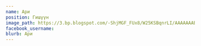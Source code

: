 ```yaml
---
name: Ари
position: Гишүүн
image_path: https://3.bp.blogspot.com/-ShjMGF_FUx8/W25KSBqnrLI/AAAAAAABXXg/oLYEVwrW2LwmYXi4dR4sV0yGYecTilLEQCLcBGAs/s1600/ari.jpg
facebook_username:
blurb: Ари
---
```

